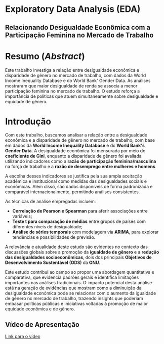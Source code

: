 # **Exploratory Data Analysis (EDA)**

## Relacionando Desigualdade Econômica com a Participação Feminina no Mercado de Trabalho

# **Resumo (*Abstract*)**

Este trabalho investiga a relação entre desigualdade econômica e disparidade de gênero no mercado de trabalho, com dados da World Income Inequality Database e do World Bank' Gender Data. As análises mostraram que maior desigualdade de renda se associa a menor participação feminina no mercado de trabalho. O estudo reforça a importância de políticas que atuem simultaneamente sobre desigualdade e equidade de gênero.

# **Introdução**

Com este trabalho, buscamos analisar a relação entre a desigualdade econômica e a disparidade de gênero no mercado de trabalho, com base em dados da **World Income Inequality Database** e do **World Bank's Gender Data**. A desigualdade econômica foi mensurada por meio do **coeficiente de Gini**, enquanto a disparidade de gênero foi avaliada utilizando indicadores como a **razão de participação feminina/masculina** na força de trabalho e a **razão de desemprego entre mulheres e homens**.

A escolha desses indicadores se justifica pela sua ampla aceitação acadêmica e institucional como medidas das desigualdades sociais e econômicas. Além disso, são dados disponíveis de forma padronizada e comparável internacionalmente, permitindo análises consistentes.

As técnicas de análise empregadas incluem:
- **Correlação de Pearson e Spearman** para aferir associações entre variáveis;
- **Teste t para comparação de médias** entre grupos de países com diferentes níveis de desigualdade;
- **Análise de séries temporais** com modelagem via **ARIMA**, para explorar tendências e possibilidades de previsão.

A relevância e atualidade deste estudo são evidentes no contexto das discussões globais sobre a promoção da **igualdade de gênero** e a **redução das desigualdades socioeconômicas**, dois dos principais **Objetivos de Desenvolvimento Sustentável (ODS)** da **ONU**.

Este estudo contribui ao campo ao propor uma abordagem quantitativa e comparativa, que evidencia padrões gerais e identifica limitações importantes nas análises tradicionais. O impacto potencial desta análise está na geração de evidências que mostram como a diminuição da desigualdade econômica pode se relacionar com o aumento da igualdade de gênero no mercado de trabalho, trazendo insights que poderiam embasar políticas públicas e iniciativas voltadas à promoção de maior equidade econômica e de gênero.

## **Vídeo de Apresentação**

[Link para o vídeo](https://youtu.be/0ySIzn57VqU)

